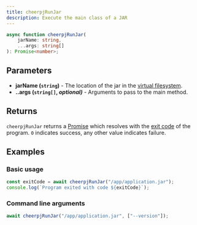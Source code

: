 ```yaml
---
title: cheerpjRunJar
description: Execute the main class of a JAR
---
```


```ts
async function cheerpjRunJar(
	jarName: string,
	...args: string[]
): Promise<number>;
```

## Parameters

- **jarName (`string`)** - The location of the jar in the [virtual filesystem].
- **..args (`string[]`, _optional)_** - Arguments to pass to the main method.

## Returns

`cheerpjRunJar` returns a [Promise] which resolves with the [exit code] of the program. `0` indicates success, any other value indicates failure.

## Examples

### Basic usage

```js
const exitCode = await cheerpjRunJar("/app/application.jar");
console.log(`Program exited with code ${exitCode}`);
```

### Command line arguments

```js
await cheerpjRunJar("/app/application.jar", ["--version"]);
```

[Promise]: https://developer.mozilla.org/en-US/docs/Web/JavaScript/Reference/Global_Objects/Promise
[exit code]: https://en.wikipedia.org/wiki/Exit_status#Java
[virtual filesystem]: /docs/guides/File-System-support
